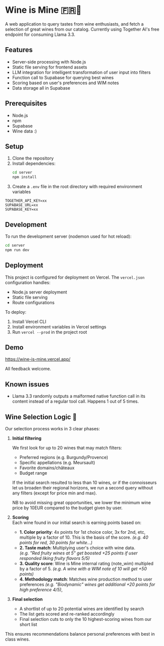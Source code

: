 # Wine is Mine 🇫🇷🍷

A web application to query tastes from wine enthusiasts, and fetch a selection of great wines from our catalog.
Currently using Together AI's free endpoint for consuming Llama 3.3.

## Features

- Server-side processing with Node.js
- Static file serving for frontend assets
- LLM integration for intelligent transformation of user input into filters
- Function call to Supabase for querying best wines
- Scoring based on user's preferences and WIM notes
- Data storage all in Supabase

## Prerequisites

- Node.js
- npm
- Supabase
- Wine data :) 

## Setup

1. Clone the repository
2. Install dependencies:
   ```bash
   cd server
   npm install
   ```
3. Create a `.env` file in the root directory with required environment variables

```
TOGETHER_API_KEY=xx
SUPABASE_URL=xx
SUPABASE_KEY=xx
```

## Development

To run the development server (nodemon used for hot reload):

```bash
cd server
npm run dev
```

## Deployment

This project is configured for deployment on Vercel. The `vercel.json` configuration handles:
- Node.js server deployment
- Static file serving
- Route configurations

To deploy:
1. Install Vercel CLI
2. Install environment variables in Vercel settings
3. Run `vercel --prod` in the project root

## Demo

https://wine-is-mine.vercel.app/

All feedback welcome.

## Known issues

- Llama 3.3 randomly outputs a malformed native function call in its content instead of a regular tool call. Happens 1 out of 5 times.

## Wine Selection Logic 🍇

Our selection process works in 3 clear phases:

1. **Initial filtering**  
   
   We first look for up to 20 wines that may match filters:
   - Preferred regions (e.g. Burgundy/Provence)
   - Specific appellations (e.g. Meursault)
   - Favorite domains/châteaux
   - Budget range

   If the initial search resulted to less than 10 wines, or if the connoisseurs let us broaden their regional horizons, we run a second query without any filters (except for price min and max).

   NB to avoid missing great opportunities, we lower the minimum wine price by 10EUR compared to the budget given by user.

2. **Scoring**  
   Each wine found in our initial search is earning points based on:
   - **1. Color priority**: 4x points for 1st choice color, 3x for 2nd, etc, multiple by a factor of 10. This is the basis of the score.
      *(e.g. 40 points for red, 30 points for white...)*
   - **2. Taste match**: Multiplying user's choice with wine data.  
     *(e.g. "Red fruity wines at 5" get boosted +25 points if user responded liking fruity flavors 5/5)*
   - **3. Quality score**: Wine is Mine internal rating (note_wim) multipled by a factor of 5.
      *(e.g. A wine with a WIM note of 10 will get +50 points)*
   - **4. Methodology match**: Matches wine production method to user preferences
     *(e.g. "Biodynamic" wines get additional +20 points for high preference 4/5)*,

3. **Final selection**  
   - A shortlist of up to 20 potential wines are identified by search
   - The list gets scored and re-ranked accordingly
   - Final selection cuts to only the 10 highest-scoring wines from our short list

This ensures recommendations balance personal preferences with best in class wines.
